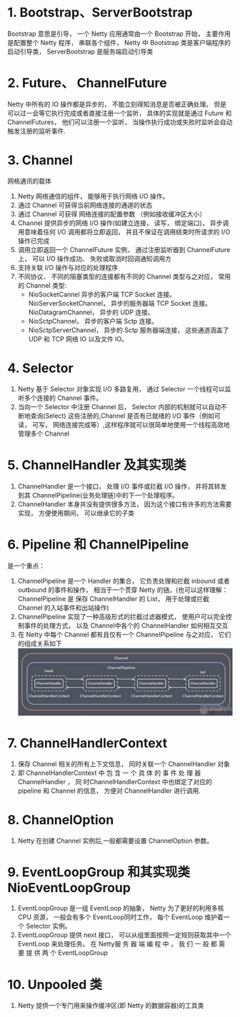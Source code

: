 # 1. Bootstrap、ServerBootstrap

Bootstrap 意思是引导， 一个 Netty 应用通常由一个 Bootstrap 开始， 主要作用是配置整个 Netty 程序， 串联各个组件， Netty 中
Bootstrap 类是客户端程序的启动引导类， ServerBootstrap 是服务端启动引导类

# 2. Future、 ChannelFuture

Netty 中所有的 IO 操作都是异步的， 不能立刻得知消息是否被正确处理。 但是可以过一会等它执行完成或者直接注册一个监听，
具体的实现就是通过 Future 和 ChannelFutures， 他们可以注册一个监听， 当操作执行成功或失败时监听会自动触发注册的监听事件.

# 3. Channel

网格通讯的载体

1. Netty 网络通信的组件， 能够用于执行网络 I/O 操作。
1. 通过 Channel 可获得当前网络连接的通道的状态
1. 通过 Channel 可获得 网络连接的配置参数 （例如接收缓冲区大小）
1. Channel 提供异步的网络 I/O 操作(如建立连接， 读写， 绑定端口)， 异步调用意味着任何 I/O 调用都将立即返回， 并且不保证在调用结束时所请求的
   I/O 操作已完成
1. 调用立即返回一个 ChannelFuture 实例， 通过注册监听器到 ChannelFuture 上， 可以 I/O 操作成功、 失败或取消时回调通知调用方
1. 支持关联 I/O 操作与对应的处理程序
1. 不同协议、 不同的阻塞类型的连接都有不同的 Channel 类型与之对应， 常用的 Channel 类型:
    * NioSocketCannel 异步的客户端 TCP Socket 连接。NioServerSocketChannel， 异步的服务器端 TCP Socket
      连接。NioDatagramChannel， 异步的 UDP 连接。
    * NioSctpChannel， 异步的客户端 Sctp 连接。
    * NioSctpServerChannel， 异步的 Sctp 服务器端连接， 这些通道涵盖了 UDP 和 TCP 网络 IO 以及文件 IO。

# 4. Selector

1. Netty 基于 Selector 对象实现 I/O 多路复用， 通过 Selector 一个线程可以监听多个连接的 Channel 事件。
1. 当向一个 Selector 中注册 Channel 后， Selector 内部的机制就可以自动不断地查询(Select) 这些注册的,Channel 是否有已就绪的
   I/O 事件（例如可读， 可写， 网络连接完成等）,这样程序就可以很简单地使用一个线程高效地管理多个 Channel

# 5. ChannelHandler 及其实现类

1. ChannelHandler 是一个接口， 处理 I/O 事件或拦截 I/O 操作， 并将其转发到其 ChannelPipeline(业务处理链)中的下一个处理程序。
1. ChannelHandler 本身并没有提供很多方法， 因为这个接口有许多的方法需要实现， 方便使用期间， 可以继承它的子类

# 6. Pipeline 和 ChannelPipeline

是一个重点：

1. ChannelPipeline 是一个 Handler 的集合， 它负责处理和拦截 inbound 或者 outbound 的事件和操作， 相当于一个贯穿 Netty
   的链。(也可以这样理解： ChannelPipeline 是 保存 ChannelHandler 的 List， 用于处理或拦截Channel 的入站事件和出站操作)
1. ChannelPipeline 实现了一种高级形式的拦截过滤器模式， 使用户可以完全控制事件的处理方式， 以及 Channel中各个的
   ChannelHandler 如何相互交互
1. 在 Netty 中每个 Channel 都有且仅有一个 ChannelPipeline 与之对应， 它们的组成关系如下
   ![](./assets/netty核心组件-1693962983786.png)

# 7. ChannelHandlerContext

1. 保存 Channel 相关的所有上下文信息， 同时关联一个 ChannelHandler 对象
1. 即 ChannelHandlerContext 中 包 含 一 个 具 体 的 事 件 处 理 器 ChannelHandler ， 同 时ChannelHandlerContext 中也绑定了对应的
   pipeline 和 Channel 的信息， 方便对 ChannelHandler 进行调用.

# 8. ChannelOption

1. Netty 在创建 Channel 实例后,一般都需要设置 ChannelOption 参数。

# 9. EventLoopGroup 和其实现类 NioEventLoopGroup

1. EventLoopGroup 是一组 EventLoop 的抽象， Netty 为了更好的利用多核 CPU 资源， 一般会有多个 EventLoop同时工作， 每个
   EventLoop 维护着一个 Selector 实例。
2. EventLoopGroup 提供 next 接口， 可以从组里面按照一定规则获取其中一个 EventLoop 来处理任务。 在 Netty服 务 器 端 编 程
   中 ， 我 们 一 般 都 需 要 提 供 两 个 EventLoopGroup

# 10. Unpooled 类

1. Netty 提供一个专门用来操作缓冲区(即 Netty 的数据容器)的工具类
